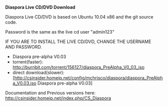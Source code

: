 **Diaspora Live CD/DVD Download**

Diaspora Live CD/DVD is based on Ubuntu 10.04 x86 and the git source code.

Password is the same as the live cd user "admin123"

IF&nbsp;YOU&nbsp;ARE&nbsp;TO&nbsp;INSTALL&nbsp;THE&nbsp;LIVE&nbsp;CD/DVD, CHANGE&nbsp;THE&nbsp;USERNAME AND&nbsp;PASSWORD.&nbsp;

* Diaspora pre-alpha V0.03 
* torrent(faster): http://burnbit.com/torrent/156127/diaspora_PreAlpha_V0_03_iso
* direct download(slower): [http://csinsider.homeip.net/config/mchrisco/diaspora/diaspora_PreAlpha_V0.03.iso Diaspora pre-alpha V0.03]

Documentation and Previous versions here: http://csinsider.homeip.net/index.php/CS_Diaspora

<br>